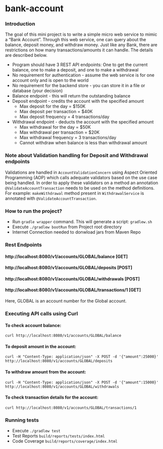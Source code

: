 # bank-account

### Introduction
The goal of this mini project is to write a simple micro web service to mimic a “Bank Account”.
Through this web service, one can query about the balance, deposit money, and withdraw
money. Just like any Bank, there are restrictions on how many transactions/amounts it can
handle. The details are described below.

- Program should have 3 REST API endpoints: One to get the current balance,
one to make a deposit, and one to make a withdrawal
- No requirement for authentication - assume the web service is for one account
only and is open to the world
- No requirement for the backend store - you can store it in a file or database (your
decision)
- Balance endpoint - this will return the outstanding balance
- Deposit endpoint - credits the account with the specified amount
  - Max deposit for the day = $150K
  - Max deposit per transaction = $40K
  - Max deposit frequency = 4 transactions/day
- Withdrawal endpoint - deducts the account with the specified amount
  - Max withdrawal for the day = $50K
  - Max withdrawal per transaction = $20K
  - Max withdrawal frequency = 3 transactions/day
  - Cannot withdraw when balance is less than withdrawal amount

### Note about Validation handling for Deposit and Withdrawal endpoints
Validations are handled in `AccountValidationConcern` using Aspect Oriented Programming (AOP)
which calls adequate validators based on the use case being handled. In order to apply these
validators on a method an annotation `@ValidateAccountTransaction` needs to be used on the
method definitions. For example: `makeWithdrawal` method present in `WithdrawalService` is
annotated with `@ValidateAccountTransaction`.

### How to run the project? ###
* Run `gradle wrapper` command. This will generate a script: `gradlew.sh`
* Execute `./gradlew bootRun` from Project root directory
* Internet Connection needed to donwload jars from Maven Repo

### Rest Endpoints
#### http://localhost:8080/v1/accounts/GLOBAL/balance 				[GET]
#### http://localhost:8080/v1/accounts/GLOBAL/deposits        [POST]
#### http://localhost:8080/v1/accounts/GLOBAL/withdrawals     [POST]
#### http://localhost:8080/v1/accounts/GLOBAL/transactions/1     [GET]

Here, GLOBAL is an account number for the Global account.

### Executing API calls using Curl
#### To check account balance:
`curl http://localhost:8080/v1/accounts/GLOBAL/balance`
#### To deposit amount in the account:
`curl -H "Content-Type: application/json" -X POST -d '{"amount":25000}' http://localhost:8080/v1/accounts/GLOBAL/deposits`
#### To withdraw amount from the account:
`curl -H "Content-Type: application/json" -X POST -d '{"amount":15000}' http://localhost:8080/v1/accounts/GLOBAL/withdrawals`
#### To check transaction details for the account:
`curl http://localhost:8080/v1/accounts/GLOBAL/transactions/1`


### Running tests
* Execute `./gradlew test`
* Test Reports `build/reports/tests/index.html`
* Code Coverage `build/reports/coverage/index.html`
